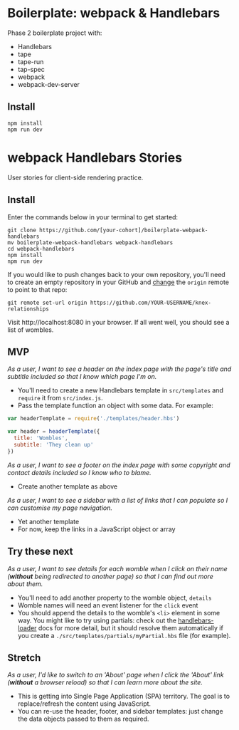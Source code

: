 # Boilerplate: webpack & Handlebars

Phase 2 boilerplate project with:

 - Handlebars
 - tape
 - tape-run
 - tap-spec
 - webpack
 - webpack-dev-server


## Install

```
npm install
npm run dev
```
# webpack Handlebars Stories

User stories for client-side rendering practice.


## Install

Enter the commands below in your terminal to get started:

```shell
git clone https://github.com/[your-cohort]/boilerplate-webpack-handlebars
mv boilerplate-webpack-handlebars webpack-handlebars
cd webpack-handlebars
npm install
npm run dev
```

If you would like to push changes back to your own repository, you'll need to create an empty repository in your GitHub and [change](https://help.github.com/articles/changing-a-remote-s-url/) the `origin` remote to point to that repo:

```shell
git remote set-url origin https://github.com/YOUR-USERNAME/knex-relationships
```

Visit http://localhost:8080 in your browser. If all went well, you should see a list of wombles.


## MVP

_As a user, I want to see a header on the index page with the page's title and subtitle included so that I know which page I'm on._
 - You'll need to create a new Handlebars template in `src/templates` and `require` it from `src/index.js`.
 - Pass the template function an object with some data. For example:

```js
var headerTemplate = require('./templates/header.hbs')

var header = headerTemplate({
  title: 'Wombles',
  subtitle: 'They clean up'
})
```

_As a user, I want to see a footer on the index page with some copyright and contact details included so I know who to blame._
 - Create another template as above

_As a user, I want to see a sidebar with a list of links that I can populate so I can customise my page navigation._
 - Yet another template
 - For now, keep the links in a JavaScript object or array


## Try these next

_As a user, I want to see details for each womble when I click on their name (**without** being redirected to another page) so that I can find out more about them._
 - You'll need to add another property to the womble object, `details`
 - Womble names will need an event listener for the `click` event
 - You should append the details to the womble's `<li>` element in some way. You might like to try using partials: check out the [handlebars-loader](https://github.com/pcardune/handlebars-loader) docs for more detail, but it should resolve them automatically if you create a `./src/templates/partials/myPartial.hbs` file (for example).


## Stretch

_As a user, I'd like to switch to an 'About' page when I click the 'About' link (**without** a browser reload) so that I can learn more about the site._
 - This is getting into Single Page Application (SPA) territory. The goal is to replace/refresh the content using JavaScript.
 - You can re-use the header, footer, and sidebar templates: just change the data objects passed to them as required.
